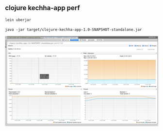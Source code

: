 clojure kechha-app perf
-----------------------


```
lein uberjar

java -jar target/clojure-kechha-app-1.0-SNAPSHOT-standalone.jar
```

![](clojure-kechha-app.png)
